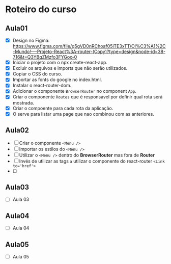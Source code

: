 # Roteiro do curso

## Aula01

- [x] Design no Figma: https://www.figma.com/file/q5gVD0nRChoaf05iTE3xTT/Ol%C3%A1%2C-Mundo!---Projeto-React%3A-router-(Copy)?type=design&node-id=38-716&t=Q3YBqZMzfo3FYGox-0
- [x] Iniciar o projeto com o npx create-react-app.
- [x] Excluir os arquivos e imports que não serão utilizados.
- [x] Copiar o CSS do curso.
- [x] Importar as fonts do google no index.html.
- [x] Instalar o react-router-dom.
- [x] Adicionar o componente `BrowserRouter` no component `App`.
- [x] Criar o componente `Routes` que é responsavel por definir qual rota será mostrada.
- [x] Criar o compoente <Route path='' element={page} /> para cada rota da aplicação.
- [x] O <Route path='*' /> serve para listar uma page que nao combinou com as anteriores.

## Aula02

- [ ] Criar o componente `<Menu />`
- [ ] Importar os estilos do `<Menu />`
- [ ] Utilizar o `<Menu />` dentro do **BrowserRouter** mas fora de **Router**
- [ ] Invés de utilizar as tags `a` utilizar o componente do react-router `<Link to='href'>`
- [ ]

## Aula03

- [ ] Aula 03

## Aula04

- [ ] Aula 04

## Aula05

- [ ] Aula 05
